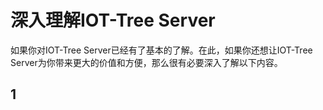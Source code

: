 深入理解IOT-Tree Server
==

如果你对IOT-Tree Server已经有了基本的了解。在此，如果你还想让IOT-Tree Server为你带来更大的价值和方便，那么很有必要深入了解以下内容。

## 1 